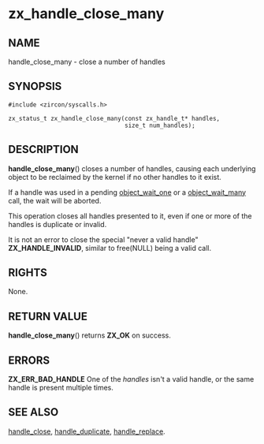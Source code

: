 # zx_handle_close_many

## NAME

<!-- Updated by scripts/update-docs-from-abigen, do not edit this section manually. -->

handle_close_many - close a number of handles

## SYNOPSIS

<!-- Updated by scripts/update-docs-from-abigen, do not edit this section manually. -->

```
#include <zircon/syscalls.h>

zx_status_t zx_handle_close_many(const zx_handle_t* handles,
                                 size_t num_handles);
```

## DESCRIPTION

**handle_close_many**() closes a number of handles, causing each
underlying object to be reclaimed by the kernel if no other handles to
it exist.

If a handle was used in a pending [object_wait_one](object_wait_one.md) or a
[object_wait_many](object_wait_many.md) call, the wait will be aborted.

This operation closes all handles presented to it, even if one or more
of the handles is duplicate or invalid.

It is not an error to close the special "never a valid handle" **ZX_HANDLE_INVALID**,
similar to free(NULL) being a valid call.

## RIGHTS

<!-- Updated by scripts/update-docs-from-abigen, do not edit this section manually. -->

None.

## RETURN VALUE

**handle_close_many**() returns **ZX_OK** on success.

## ERRORS

**ZX_ERR_BAD_HANDLE**  One of the *handles* isn't a valid handle, or the same handle is
present multiple times.

## SEE ALSO

[handle_close](handle_close.md),
[handle_duplicate](handle_duplicate.md),
[handle_replace](handle_replace.md).
